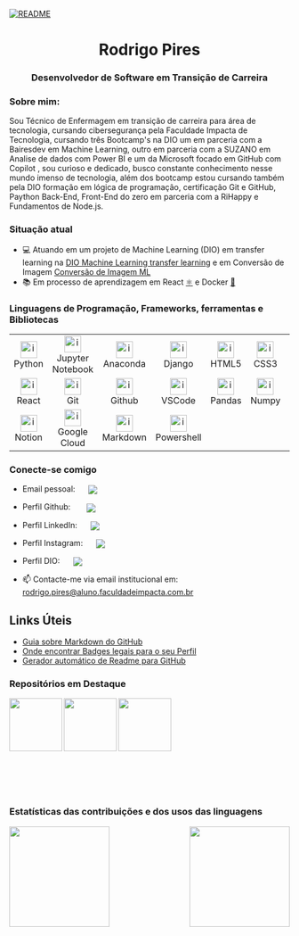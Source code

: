 [![README](https://img.shields.io/static/v1?label=readme&message=en-US&color=blue&style=plastic)](https://github.com/recpires)

<h1 align="center">Rodrigo Pires</h1>
<h3 align="center">Desenvolvedor de Software em Transição de Carreira</h3>

### Sobre mim:

<p>
Sou Técnico de Enfermagem em transição de carreira para área de tecnologia, cursando cibersegurança pela Faculdade Impacta de Tecnologia, cursando três Bootcamp's na DIO um em parceria com a Bairesdev em Machine Learning, outro em parceria com a SUZANO em Analise de dados com Power BI e um da Microsoft focado em GitHub com Copilot , sou curioso e dedicado, busco constante conhecimento nesse mundo imenso de tecnologia, além dos bootcamp estou cursando também pela DIO formação em lógica de programação, certificação Git e GitHub, Paython Back-End, Front-End do zero em parceria com a RiHappy e Fundamentos de Node.js.
</p>

### Situação atual

- 💻 Atuando em um projeto de Machine Learning (DIO) em transfer learning na [DIO Machine Learning transfer learning](https://github.com/recpires/DIO-Machine-Learning-transfer-learning) e em Conversão de Imagem [Conversão de Imagem ML](https://github.com/recpires/conversao-de-imagem-ml)
- 📚 Em processo de aprendizagem em React [⚛️](https://reactjs.org/) e Docker [🐳](https://www.docker.com/)

### Linguagens de Programação, Frameworks, ferramentas e Bibliotecas

<table align="center">
  <tr>
    <td align="center" width="96">
      <a href="https://www.python.org/">
        <img src="https://skillicons.dev/icons?i=python" alt="icon" width="30" height="30"/>
      </a>
      <br>Python
    </td>
        <td align="center" width="96">
      <a href="https://jupyter.org/">
        <img src="https://www.vectorlogo.zone/logos/jupyter/jupyter-icon.svg" alt="icon" width="30" height="30"/>
      </a>
      <br>Jupyter Notebook
    </td>
      <td align="center" width="96">
      <a href="https://www.anaconda.com/">
        <img src="https://skillicons.dev/icons?i=anaconda" alt="icon" width="30" height="30"/>
      </a>
      <br>Anaconda
    </td>
    <td align="center" width="96">
      <a href="https://www.djangoproject.com/">
        <img src="https://skillicons.dev/icons?i=django" alt="icon" width="30" height="30"/>
      </a>
      <br>Django
    </td>
    <td align="center" width="96">
      <a href="https://developer.mozilla.org/pt-BR/docs/Web/HTML">
        <img src="https://skillicons.dev/icons?i=html" alt="icon" width="30" height="30"/>
      </a>
      <br>HTML5
    </td>
    <td align="center" width="96">
      <a href="https://developer.mozilla.org/docs/Web/CSS">
        <img src="https://skillicons.dev/icons?i=css" alt="icon" width="30" height="30"/>
      </a>
      <br>CSS3
    </td>
    <td align="center" width="96">
      <a href="https://www.javascript.com/">
        <img src="https://skillicons.dev/icons?i=js" alt="icon" width="30" height="30"/>
      </a>
      <br>JavaScript
    </td>
    <td align="center" width="96">
      <a href="https://nodejs.org/pt">
        <img src="https://skillicons.dev/icons?i=nodejs" alt="icon" width="30" height="30"/>
      </a>
      <br>Node.js
    </td>
    <td align="center" width="96">
      <a href="https://nextjs.org/">
        <img src="https://skillicons.dev/icons?i=nextjs" alt="icon" width="30" height="30"/>
      </a>
      <br>Next.js
    </td>
    <td align="center" width="96">
      <a href="https://www.typescriptlang.org/">
        <img src="https://skillicons.dev/icons?i=typescript" alt="icon" width="30" height="30"/>
      </a>
      <br>Typescript
    </td>
    </tr>
        <td align="center" width="96">
      <a href="https://react.dev/">
        <img src="https://skillicons.dev/icons?i=react" alt="icon" width="30" height="30"/>
      </a>
      <br>React
    </td>
    <td align="center" width="96">
      <a href="https://git-scm.com/">
        <img src="https://skillicons.dev/icons?i=git" alt="icon" width="30" height="30"/>
      </a>
      <br>Git
    </td>
    <td align="center" width="96">
      <a href="https://github.com/">
        <img src="https://skillicons.dev/icons?i=github" alt="icon" width="30" height="30"/>
      </a>
      <br>Github
    </td>
    <td align="center" width="96">
      <a href="https://code.visualstudio.com/">
        <img src="https://skillicons.dev/icons?i=vscode" alt="icon" width="30" height="30"/>
      </a>
      <br>VSCode
    </td>
    <td align="center" width="96">
      <a href="https://pandas.pydata.org/">
        <img src="https://www.vectorlogo.zone/logos/usepanda/usepanda-icon.svg" alt="icon" width="30" height="30"/>
      </a>
      <br>Pandas
    </td>
    <td align="center" width="96">
      <a href="https://numpy.org/">
        <img src="https://www.vectorlogo.zone/logos/numpy/numpy-icon.svg" alt="icon" width="30" height="30"/>
      </a>
      <br>Numpy
    </td>
    <td align="center" width="96">
      <a href="https://www.mysql.com/">
        <img src="https://skillicons.dev/icons?i=mysql" alt="icon" width="30" height="30"/>
      </a>
      <br>MySQL
    </td>
    <td align="center" width="96">
      <a href="https://www.mongodb.com/">
        <img src="https://skillicons.dev/icons?i=mongodb" alt="icon" width="30" height="30"/>
      </a>
      <br>MongoDB
    </td>
    <td align="center" width="96">
      <a href="https://www.postgresql.org/">
        <img src="https://skillicons.dev/icons?i=postgres" alt="icon" width="30" height="30"/>
      </a>
      <br>PostegreSQL
    </td>
    <td align="center" width="96">
      <a href="https://www.docker.com/">
        <img src="https://skillicons.dev/icons?i=docker" alt="icon" width="30" height="30"/>
      </a>
      <br>Docker
    </td>
  <tr>
    <td align="center" width="96">
      <a href="https://www.notion.com/">
        <img src="https://skillicons.dev/icons?i=notion" alt="icon" width="30" height="30"/>
      </a>
      <br>Notion
    </td>
    <td align="center" width="96">
      <a href="https://cloud.google.com/?hl=pt-BR">
        <img src="https://skillicons.dev/icons?i=googlecloud" alt="icon" width="30" height="30"/>
      </a>
      <br>Google Cloud
    </td>
    <td align="center" width="96">
      <a href="https://www.markdownguide.org/">
        <img src="https://skillicons.dev/icons?i=md" alt="icon" width="30" height="30"/>
      </a>
      <br>Markdown
    </td>
    <td align="center" width="96">
      <a href="https://learn.microsoft.com/pt-br/powershell/scripting/overview?view=powershell-7.4">
        <img src="https://skillicons.dev/icons?i=powershell" alt="icon" width="30" height="30"/>
      </a>
      <br>Powershell
    </td>
  </tr>
    <!-- <td align="center" width="96">
      <a href="">
        <img src="" alt="icon" width="30" height="30"/>
      </a>
      <br>XXX
    </td>
    <td align="center" width="96">
      <a href="">
        <img src="" alt="icon" width="30" height="30"/>
      </a>
      <br>XXX
    </td>
    <td align="center" width="96">
      <a href="">
        <img src="" alt="icon" width="30" height="30"/>
      </a>
      <br>XXX
    </td> -->
  </tr>
</table>

### Conecte-se comigo

- Email pessoal:
  <a href="mailto:dev.rodrigopires@gmail.com">
  <img align="center" src="https://img.shields.io/badge/Gmail-D14836?style=for-the-badge&logo=gmail&logoColor=white" style="margin-left: 20px;">
  </a>

- Perfil Github:
  <a href="https://github.com/recpires">
  <img align="center" src="https://img.shields.io/badge/GitHub-100000?style=for-the-badge&logo=github&logoColor=white" style="margin-left: 25px;">
  </a>

- Perfil LinkedIn:
  <a href="https://www.linkedin.com/in/recpires/">
  <img align="center" src="https://img.shields.io/badge/LinkedIn-0077B5?style=for-the-badge&logo=linkedin&logoColor=white" style="margin-left: 20px;">
  </a>

- Perfil Instagram:
  <a href="https://www.instagram.com/rodrigopires.dev">
  <img align="center" src="https://img.shields.io/badge/instagram-A6CE39?style=for-the-badge&logo=instagram&logoColor=white" style="margin-left: 20px;">
  </a>

- Perfil DIO:
  <a href="https://www.dio.me/users/dev_rodrigopires">
  <img align="center" src="https://img.shields.io/badge/DIO-00008b?style=for-the-badge&logo=DIO&logoColor=white" style="margin-left: 20px;">
  </a>

- 📫 Contacte-me via email institucional em: rodrigo.pires@aluno.faculdadeimpacta.com.br

## Links Úteis

- [Guia sobre Markdown do GitHub](https://docs.github.com/pt/get-started/writing-on-github/getting-started-with-writing-and-formatting-on-github/quickstart-for-writing-on-github)
- [Onde encontrar Badges legais para o seu Perfil](https://github.com/Ileriayo/markdown-badges#markdown-badges)
- [Gerador automático de Readme para GitHub](https://rahuldkjain.github.io/gh-profile-readme-generator/)

### Repositórios em Destaque

<div>
  <a href="https://github.com/recpires/Series-terror">
    <img height="95cm" align="left" src="https://github-readme-stats.vercel.app/api/pin/?username=recpires&repo=Series-terror&bg_color=000&border_color=30A3DC&show_icons=true&icon_color=30A3DC&title_color=E94D5F&text_color=FFF"/>
  </a>
    <a href="https://github.com/recpires/Grafico">
    <img height="95cm" align="left" src="https://github-readme-stats.vercel.app/api/pin/?username=recpires&repo=Grafico&bg_color=000&border_color=30A3DC&show_icons=true&icon_color=30A3DC&title_color=E94D5F&text_color=FFF"/>
  </a>
      <a href="https://github.com/recpires/DIO-Machine-Learning-transfer-learning">
    <img height="95cm" align="left" src="https://github-readme-stats.vercel.app/api/pin/?username=recpires&repo=DIO-Machine-Learning-transfer-learning&bg_color=000&border_color=30A3DC&show_icons=true&icon_color=30A3DC&title_color=E94D5F&text_color=FFF"/>
  </a>
</div>
<br><br><br><br><br><br><br><br><br><br>

### Estatísticas das contribuições e dos usos das linguagens

<div>
  <a href="https://github.com/recpires">
    <img height="180cm" align="left" src="https://github-readme-stats.vercel.app/api?username=recpires&line_height=25&card_width=380&border_radius=4&show_icons=true&count_private=true&theme=gotham&include_all_commits=true" />
  </a>
  <a href="https://github.com/recpires">
    <img height="180cm" align="right" src="https://github-readme-stats.vercel.app/api/top-langs/?username=recpires&layout=compact&card_width=280&border_radius=3&langs_count=20&theme=gotham" />
  </a>
</div>
<tr>
